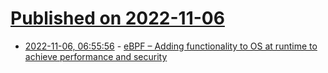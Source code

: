 # [Published on 2022-11-06](index.md)

* [2022-11-06, 06:55:56](https://news.ycombinator.com/item?id=33489935) - [eBPF – Adding functionality to OS at runtime to achieve performance and security](https://ebpf.io/what-is-ebpf/)
